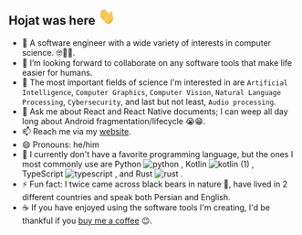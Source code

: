 ## Hojat was here  <img src="Hi.gif" width="30px" height=30px>

- 🔭 A software engineer with a wide variety of interests in computer science. 🤓🥸🥳.
- 👯 I’m looking forward to collaborate on any software tools that make life easier for humans.
- 🤔 The most important fields of science I'm interested in are `Artificial Intelligence`, `Computer Graphics`, `Computer Vision`, `Natural Language Processing`, `Cybersecurity`, and last but not least, `Audio processing`.
- 💬 Ask me about React and React Native documents; I can weep all day long about Android fragmentation/lifecycle 😭😁.
- 📫 Reach me via my <a href="https://hojat72elect.github.io/">website</a>.
- 😄 Pronouns: he/him
- 🤖 I currently don't have a favorite programming language, but the ones I most commonly use are Python <img width="16" height="16" alt="python" src="https://github.com/user-attachments/assets/e17d89d0-f8a5-4f2f-a87d-d66c702b3c2c" />
, Kotlin <img width="16" height="16" alt="kotlin (1)" src="https://github.com/user-attachments/assets/53c2b141-1d9a-4b66-b9c0-f8ac8f10e9e3" />
, TypeScript <img width="16" height="16" alt="typescript" src="https://github.com/user-attachments/assets/dafc60af-07f6-462f-ac87-68e456ad4c91" />
, and Rust <img width="16" height="16" alt="rust" src="https://github.com/user-attachments/assets/2fcd1415-d869-4afa-beec-181182856990" />
. 
- ⚡ Fun fact: I twice came across black bears in nature 🐻, have lived in 2 different countries and speak both Persian and English.
- ☕ If you have enjoyed using the software tools I'm creating, I'd be thankful if you <a href="https://www.buymeacoffee.com/hojat">buy me a coffee</a> 😉.



